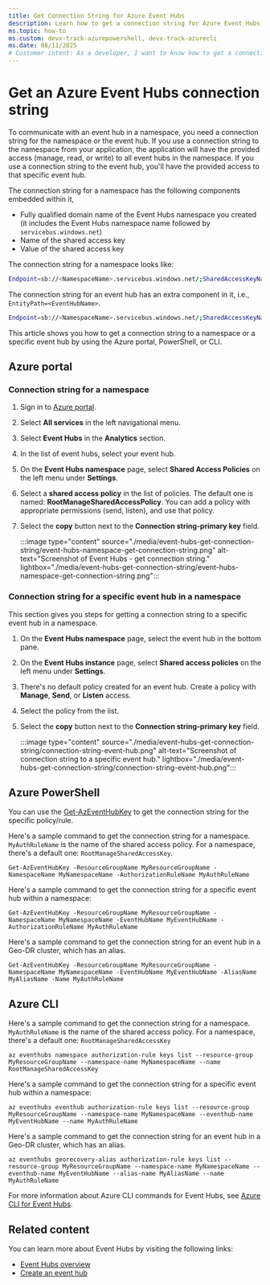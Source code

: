 ```yaml
---
title: Get Connection String for Azure Event Hubs
description: Learn how to get a connection string for Azure Event Hubs using the portal, PowerShell, or CLI to enable secure communication with your event hub.
ms.topic: how-to
ms.custom: devx-track-azurepowershell, devx-track-azurecli
ms.date: 08/11/2025
# Customer intent: As a developer, I want to know how to get a connection string to an Event Hubs namespace or an event hub. 
---
```



# Get an Azure Event Hubs connection string
To communicate with an event hub in a namespace, you need a connection string for the namespace or the event hub. If you use a connection string to the namespace from your application, the application will have the provided access (manage, read, or write) to all event hubs in the namespace. If you use a connection string to the event hub, you'll have the provided access to that specific event hub. 

The connection string for a namespace has the following components embedded within it,

* Fully qualified domain name of the Event Hubs namespace you created (it includes the Event Hubs namespace name followed by `servicebus.windows.net`)
* Name of the shared access key 
* Value of the shared access key

The connection string for a namespace looks like:

```bash
Endpoint=sb://<NamespaceName>.servicebus.windows.net/;SharedAccessKeyName=<KeyName>;SharedAccessKey=<KeyValue>
```

The connection string for an event hub has an extra component in it, i.e., `EntityPath=<EventHubName>`. 

```bash
Endpoint=sb://<NamespaceName>.servicebus.windows.net/;SharedAccessKeyName=<KeyName>;SharedAccessKey=<KeyValue>;EntityPath=<EventHubName>
```

This article shows you how to get a connection string to a namespace or a specific event hub by using the Azure portal, PowerShell, or CLI. 

## Azure portal

### Connection string for a namespace

1. Sign in to [Azure portal](https://portal.azure.com). 
2. Select **All services** in the left navigational menu. 
3. Select **Event Hubs** in the **Analytics** section. 
4. In the list of event hubs, select your event hub.
6. On the **Event Hubs namespace** page, select **Shared Access Policies** on the left menu under **Settings**. 
7. Select a **shared access policy** in the list of policies. The default one is named: **RootManageSharedAccessPolicy**. You can add a policy with appropriate permissions (send, listen), and use that policy. 
8. Select the **copy** button next to the **Connection string-primary key** field. 

    :::image type="content" source="./media/event-hubs-get-connection-string/event-hubs-namespace-get-connection-string.png" alt-text="Screenshot of Event Hubs - get connection string." lightbox="./media/event-hubs-get-connection-string/event-hubs-namespace-get-connection-string.png":::

### Connection string for a specific event hub in a namespace
This section gives you steps for getting a connection string to a specific event hub in a namespace. 

1. On the **Event Hubs namespace** page, select the event hub in the bottom pane. 
1. On the **Event Hubs instance** page, select **Shared access policies** on the left menu under **Settings**.  
1. There's no default policy created for an event hub. Create a policy with **Manage**, **Send**, or **Listen** access. 
1. Select the policy from the list. 
1. Select the **copy** button next to the **Connection string-primary key** field. 

    :::image type="content" source="./media/event-hubs-get-connection-string/connection-string-event-hub.png" alt-text="Screenshot of connection string to a specific event hub." lightbox="./media/event-hubs-get-connection-string/connection-string-event-hub.png":::

## Azure PowerShell

You can use the [Get-AzEventHubKey](/powershell/module/az.eventhub/get-azeventhubkey) to get the connection string for the specific policy/rule. 

Here's a sample command to get the connection string for a namespace. `MyAuthRuleName` is the name of the shared access policy. For a namespace, there's a default one: `RootManageSharedAccessKey`.

```azurepowershell-interactive
Get-AzEventHubKey -ResourceGroupName MyResourceGroupName -NamespaceName MyNamespaceName -AuthorizationRuleName MyAuthRuleName
```

Here's a sample command to get the connection string for a specific event hub within a namespace: 

```azurepowershell-interactive
Get-AzEventHubKey -ResourceGroupName MyResourceGroupName -NamespaceName MyNamespaceName -EventHubName MyEventHubName -AuthorizationRuleName MyAuthRuleName
```

Here's a sample command to get the connection string for an event hub in a Geo-DR cluster, which has an alias. 

```azurepowershell-interactive
Get-AzEventHubKey -ResourceGroupName MyResourceGroupName -NamespaceName MyNamespaceName -EventHubName MyEventHubName -AliasName MyAliasName -Name MyAuthRuleName
```

## Azure CLI
Here's a sample command to get the connection string for a namespace. `MyAuthRuleName` is the name of the shared access policy. For a namespace, there's a default one: `RootManageSharedAccessKey`

```azurecli-interactive
az eventhubs namespace authorization-rule keys list --resource-group MyResourceGroupName --namespace-name MyNamespaceName --name RootManageSharedAccessKey
```

Here's a sample command to get the connection string for a specific event hub within a namespace: 

```azurecli-interactive
az eventhubs eventhub authorization-rule keys list --resource-group MyResourceGroupName --namespace-name MyNamespaceName --eventhub-name MyEventHubName --name MyAuthRuleName
```

Here's a sample command to get the connection string for an event hub in a Geo-DR cluster, which has an alias. 

```azurecli-interactive
az eventhubs georecovery-alias authorization-rule keys list --resource-group MyResourceGroupName --namespace-name MyNamespaceName --eventhub-name MyEventHubName --alias-name MyAliasName --name MyAuthRuleName
```

For more information about Azure CLI commands for Event Hubs, see [Azure CLI for Event Hubs](/cli/azure/eventhubs).

## Related content

You can learn more about Event Hubs by visiting the following links:

* [Event Hubs overview](./event-hubs-about.md)
* [Create an event hub](event-hubs-create.md)
